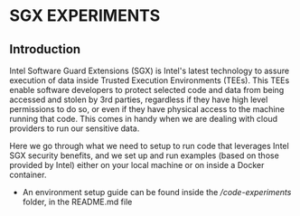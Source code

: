 # SGX EXPERIMENTS

## Introduction
Intel Software Guard Extensions (SGX) is Intel's latest technology to assure execution of data inside Trusted Execution Environments (TEEs). This TEEs enable software developers to protect selected code and data from being accessed and stolen by 3rd parties, regardless if they have high level permissions to do so, or even if they have physical access to the machine running that code. This comes in handy when we are dealing with cloud providers to run our sensitive data.

Here we go through what we need to setup to run code that leverages Intel SGX security benefits, and we set up and run examples (based on those provided by Intel) either on your local machine or on inside a Docker container.

* An environment setup guide can be found inside the */code-experiments* folder, in the README.md file
